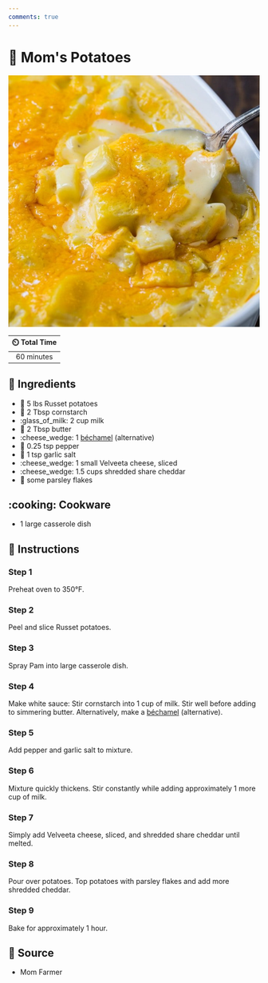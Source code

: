 ```yaml
---
comments: true
---
```

# :potato: Mom's Potatoes

![Mom's Potatoes](../assets/images/mom's-potatoes.jpg)

| :timer_clock: Total Time |
|:-----------------------: |
| 60 minutes |

## :salt: Ingredients

- :potato: 5 lbs Russet potatoes
- :corn: 2 Tbsp cornstarch
- :glass_of_milk: 2 cup milk
- :butter: 2 Tbsp butter
- :cheese_wedge: 1 [béchamel][1] (alternative)
- :salt: 0.25 tsp pepper
- :garlic: 1 tsp garlic salt
- :cheese_wedge: 1 small Velveeta cheese, sliced
- :cheese_wedge: 1.5 cups shredded share cheddar
- :herb: some parsley flakes

## :cooking: Cookware

- 1 large casserole dish

## :pencil: Instructions

### Step 1

Preheat oven to 350°F.

### Step 2

Peel and slice Russet potatoes.

### Step 3

Spray Pam into large casserole dish.

### Step 4

Make white sauce: Stir cornstarch into 1 cup of milk. Stir well before adding to simmering butter. Alternatively, make a
[béchamel][1] (alternative).

### Step 5

Add pepper and garlic salt to mixture.

### Step 6

Mixture quickly thickens. Stir constantly while adding approximately 1 more cup of milk.

### Step 7

Simply add Velveeta cheese, sliced, and shredded share cheddar until melted.

### Step 8

Pour over potatoes. Top potatoes with parsley flakes and add more shredded cheddar.

### Step 9

Bake for approximately 1 hour.

## :link: Source

- Mom Farmer

[1]: <../sauces-and-dressings/5-mother-sauces/béchamel.md>
